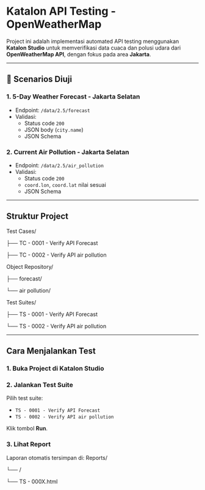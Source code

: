 # Katalon API Testing - OpenWeatherMap

Project ini adalah implementasi automated API testing menggunakan **Katalon Studio** untuk memverifikasi data cuaca dan polusi udara dari **OpenWeatherMap API**, dengan fokus pada area **Jakarta**.

---

## 🔧 Scenarios Diuji

### 1. 5-Day Weather Forecast - Jakarta Selatan
- Endpoint: `/data/2.5/forecast`
- Validasi:
  - Status code `200`
  - JSON body (`city.name`)
  - JSON Schema

### 2. Current Air Pollution - Jakarta Selatan
- Endpoint: `/data/2.5/air_pollution`
- Validasi:
  - Status code `200`
  - `coord.lon`, `coord.lat` nilai sesuai
  - JSON Schema

---

##  Struktur Project
Test Cases/

├── TC - 0001 - Verify API Forecast

├── TC - 0002 - Verify API air pollution

Object Repository/

├── forecast/

└── air pollution/

Test Suites/

├── TS - 0001 - Verify API Forecast

└── TS - 0002 - Verify API air pollution


---

## Cara Menjalankan Test

### 1. Buka Project di Katalon Studio

### 2. Jalankan Test Suite
Pilih test suite:
- `TS - 0001 - Verify API Forecast`
- `TS - 0002 - Verify API air pollution`

Klik tombol **Run**.

### 3. Lihat Report
Laporan otomatis tersimpan di:
Reports/

└── <timestamp>/

└── TS - 000X.html

